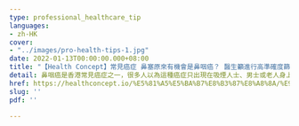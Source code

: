 ```yaml
---
type: professional_healthcare_tip
languages:
- zh-HK
cover:
- "../images/pro-health-tips-1.jpg"
date: 2022-01-13T00:00:00.000+08:00
title: "【Health Concept】常見癌症 鼻塞原來有機會是鼻咽癌？ 醫生籲進行高準確度篩查"
detail: 鼻咽癌是香港常見癌症之一，很多人以為這種癌症只出現在吸煙人士、男士或老人身上，但事實上無論有沒有吸煙習慣，男女老幼也有機會患上。
href: https://healthconcept.io/%E5%81%A5%E5%BA%B7%E8%B3%87%E8%A8%8A/%E9%86%AB%E7%94%9F%E7%B1%B2%E9%80%B2%E8%A1%8C%E9%AB%98%E6%BA%96%E7%A2%BA%E5%BA%A6%E9%BC%BB%E5%92%BD%E7%99%8C%E7%AF%A9%E6%9F%A5
slug: ''
pdf: ''

---
```

